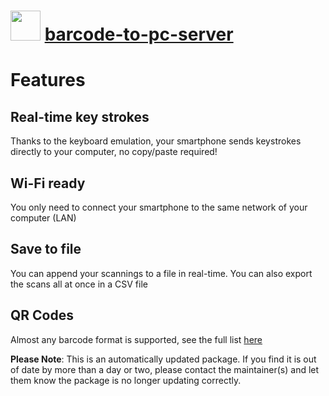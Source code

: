 ﻿# <img src="https://cdn.jsdelivr.net/gh/mkevenaar/chocolatey-packages@0be2256749eb0618e325047a83c26f63ec96aeb9/icons/barcode-to-pc-server.png" width="48" height="48"/> [barcode-to-pc-server](https://community.chocolatey.org/packages/barcode-to-pc-server)

# Features

## Real-time key strokes

Thanks to the keyboard emulation, your smartphone sends keystrokes directly to your computer, no copy/paste required!

## Wi-Fi ready

You only need to connect your smartphone to the same network of your computer (LAN)

## Save to file

You can append your scannings to a file in real-time. You can also export the scans all at once in a CSV file

## QR Codes

Almost any barcode format is supported, see the full list [here](https://github.com/phonegap/phonegap-plugin-barcodescanner#using-the-plugin)

**Please Note**: This is an automatically updated package. If you find it is
out of date by more than a day or two, please contact the maintainer(s) and
let them know the package is no longer updating correctly.
